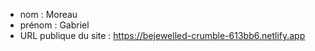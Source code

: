 - nom : Moreau
- prénom : Gabriel
- URL publique du site : https://bejewelled-crumble-613bb6.netlify.app
